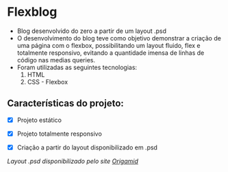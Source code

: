 # Flexblog

* Blog desenvolvido do zero a partir de um layout .psd 
* O desenvolvimento do blog teve como objetivo demonstrar a criação de uma página com o flexbox, possibilitando um layout fluido, flex e totalmente responsivo, evitando a quantidade imensa de linhas de código nas medias queries. 
* Foram utilizadas as seguintes tecnologias:  
  1. HTML
  2. CSS - Flexbox



## Características do projeto: 

- [x] Projeto estático 
- [x] Projeto totalmente responsivo 
- [x] Criação a partir do layout disponibilizado em .psd



*Layout .psd disponibilizado pelo site [Origamid](https://www.origamid.com/)*
